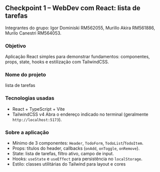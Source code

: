## Checkpoint 1 – WebDev com React: lista de tarefas 
Integrantes do grupo: Igor Dominiski RM562055, Murillo Akira RM561886, Murilo Canestri RM564053.

### Objetivo
Aplicação React simples para demonstrar fundamentos: componentes, props, state, hooks e estilização com TailwindCSS.

### Nome do projeto
lista de tarefas

### Tecnologias usadas
- React + TypeScript + Vite
- TailwindCSS v4
Abra o endereço indicado no terminal (geralmente `http://localhost:5173`).

### Sobre a aplicação
- Mínimo de 3 componentes: `Header`, `TodoForm`, `TodoList`/`TodoItem`.
- Props: títulos do header, callbacks (`onAdd`, `onToggle`, `onRemove`).
- State: lista de tarefas, filtro ativo, campo de input.
- Hooks: `useState` e `useEffect` para persistência no `localStorage`.
- Estilo: classes utilitárias do Tailwind para layout e cores
